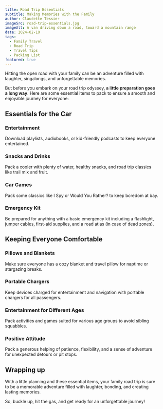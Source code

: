 ```yaml
---
title: Road Trip Essentials
subtitle: Making Memories with the Family
author: Claudette Tessier
imageSrc: road-trip-essentials.jpg
imageAlt: A van driving down a road, toward a mountain range
date: 2024-02-10
tags:
  - Family Travel
  - Road Trip
  - Travel Tips
  - Packing List
featured: true
---
```


Hitting the open road with your family can be an adventure filled with laughter, singalongs, and unforgettable memories.

But before you embark on your road trip odyssey, **a little preparation goes a long way**. Here are some essential items to pack to ensure a smooth and enjoyable journey for everyone:

## Essentials for the Car

### Entertainment

Download playlists, audiobooks, or kid-friendly podcasts to keep everyone entertained.

### Snacks and Drinks

Pack a cooler with plenty of water, healthy snacks, and road trip classics like trail mix and fruit.

### Car Games

Pack some classics like I Spy or Would You Rather? to keep boredom at bay.

### Emergency Kit

Be prepared for anything with a basic emergency kit including a flashlight, jumper cables, first-aid supplies, and a road atlas (in case of dead zones).

## Keeping Everyone Comfortable

### Pillows and Blankets

Make sure everyone has a cozy blanket and travel pillow for naptime or stargazing breaks.

### Portable Chargers

Keep devices charged for entertainment and navigation with portable chargers for all passengers.

### Entertainment for Different Ages

Pack activities and games suited for various age groups to avoid sibling squabbles.

### Positive Attitude

Pack a generous helping of patience, flexibility, and a sense of adventure for unexpected detours or pit stops.

## Wrapping up

With a little planning and these essential items, your family road trip is sure to be a memorable adventure filled with laughter, bonding, and creating lasting memories.

So, buckle up, hit the gas, and get ready for an unforgettable journey!
